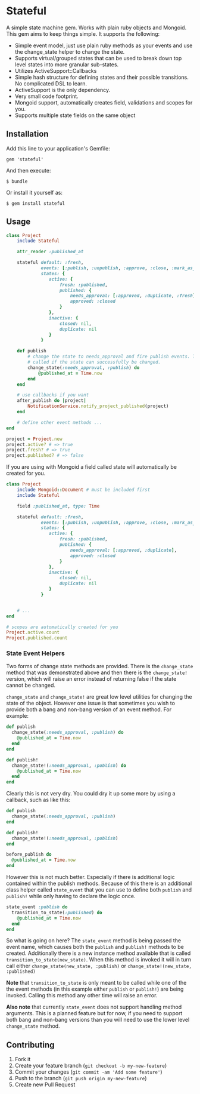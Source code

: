 # Stateful

A simple state machine gem. Works with plain ruby objects and Mongoid. This gem aims
to keep things simple. It supports the following:

- Simple event model, just use plain ruby methods as your events and use the change_state helper to change the state.
- Supports virtual/grouped states that can be used to break down top level states into more granular sub-states.
- Utilizes ActiveSupport::Callbacks
- Simple hash structure for defining states and their possible transitions. No complicated DSL to learn.
- ActiveSupport is the only dependency.
- Very small code footprint.
- Mongoid support, automatically creates field, validations and scopes for you.
- Supports multiple state fields on the same object

## Installation

Add this line to your application's Gemfile:

    gem 'stateful'

And then execute:

    $ bundle

Or install it yourself as:

    $ gem install stateful

## Usage

```ruby
class Project
    include Stateful

    attr_reader :published_at

    stateful default: :fresh,
             events: [:publish, :unpublish, :approve, :close, :mark_as_duplicate],
             states: {
                active: {
                    fresh: :published,
                    published: {
                        needs_approval: [:approved, :duplicate, :fresh],
                        approved: :closed
                    }
                },
                inactive: {
                    closed: nil,
                    duplicate: nil
                }
             }

    def publish
        # change the state to needs_approval and fire publish events. The block will only be
        # called if the state can successfully be changed.
        change_state(:needs_approval, :publish) do
            @published_at = Time.now
        end
    end

    # use callbacks if you want
    after_publish do |project|
        NotificationService.notify_project_published(project)
    end

    # define other event methods ...
end

project = Project.new
project.active? # => true
project.fresh? # => true
project.published? # => false
```

If you are using with Mongoid a field called state will automatically be created for you.

```ruby
class Project
    include Mongoid::Document # must be included first
    include Stateful

    field :published_at, type: Time

    stateful default: :fresh,
             events: [:publish, :unpublish, :approve, :close, :mark_as_duplicate],
             states: {
                active: {
                    fresh: :published,
                    published: {
                        needs_approval: [:approved, :duplicate],
                        approved: :closed
                    }
                },
                inactive: {
                    closed: nil,
                    duplicate: nil
                }
             }


    # ...
end

# scopes are automatically created for you
Project.active.count
Project.published.count
```

### State Event Helpers

Two forms of change state methods are provided. There is the `change_state` method that was demonstrated above and then there is the `change_state!` version, which will raise an error instead of returning false if the state cannot be changed. 

`change_state` and `change_state!` are great low level utilities for changing the state of the object. However one issue is that sometimes you wish to provide both a bang and non-bang version of an event method. For example:

```ruby
def publish
  change_state(:needs_approval, :publish) do
    @published_at = Time.now
  end
end

def publish!
  change_state!(:needs_approval, :publish) do
    @published_at = Time.now
  end
end
```

Clearly this is not very dry. You could dry it up some more by using a callback, such as like this:

```ruby
def publish
  change_state(:needs_approval, :publish)
end

def publish!
  change_state!(:needs_approval, :publish)
end

before_publish do
  @published_at = Time.now
end
```

However this is not much better. Especially if there is additional logic contained within the publish methods. Because of this there is an additional class helper called `state_event` that you can use to define both `publish` and `publish!` while only having to declare the logic once. 

```ruby
state_event :publish do
  transition_to_state(:published) do
    @published_at = Time.now
  end
end
```

So what is going on here? The `state_event` method is being passed the event name, which causes both the `publish` and `publish!` methods to be created. Additionally there is a new instance method available that is called `transition_to_state(new_state)`. When this method is invoked it will in turn call either `change_state(new_state, :publish)` or `change_state!(new_state, :published)`

**Note** that `transition_to_state` is only meant to be called while one of the the event methods (in this example either `publish` or `publish!`) are being invoked. Calling this method any other time will raise an error.

**Also note** that currently `state_event` does not support handling method arguments. This is a planned feature but for now, if you need to support both bang and non-bang versions than you will need to use the lower level `change_state` method. 


## Contributing

1. Fork it
2. Create your feature branch (`git checkout -b my-new-feature`)
3. Commit your changes (`git commit -am 'Add some feature'`)
4. Push to the branch (`git push origin my-new-feature`)
5. Create new Pull Request
